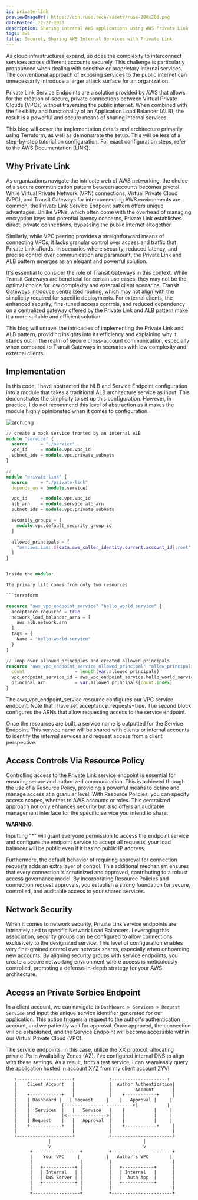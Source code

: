 ```yaml
---
id: private-link
previewImageUrl: https://cdn.ruse.tech/assets/ruse-200x200.png
datePosted: 12-27-2023
description: Sharing internal AWS applications using AWS Private Link
tags: aws
title: Securely Sharing AWS Internal Services with Private Link
---
```


As cloud infrastructures expand, so does the complexity to interconnect services across different accounts securely. This challenge is particularly pronounced when dealing with sensitive or proprietary internal services. The conventional approach of exposing services to the public internet can unnecessarily introduce a larger attack surface for an organization.

Private Link Service Endpoints are a solution provided by AWS that allows for the creation of secure, private connections between Virtual Private Clouds (VPCs) without traversing the public internet. When combined with the flexibility and functionality of an Application Load Balancer (ALB), the result is a powerful and secure means of sharing internal services.

This blog will cover the implementation details and architecture primarily using Terraform, as well as demonstrate the setup. This will be less of a step-by-step tutorial on configuration. For exact configuration steps, refer to the AWS Documentation [LINK].

## Why Private Link

As organizations navigate the intricate web of AWS networking, the choice of a secure communication pattern between accounts becomes pivotal. While Virtual Private Network (VPN) connections, Virtual Private Cloud (VPC), and Transit Gateways for interconnecting AWS environments are common, the Private Link Service Endpoint pattern offers unique advantages. Unlike VPNs, which often come with the overhead of managing encryption keys and potential latency concerns, Private Link establishes direct, private connections, bypassing the public internet altogether.

Similarly, while VPC peering provides a straightforward means of connecting VPCs, it lacks granular control over access and traffic that Private Link affords. In scenarios where security, reduced latency, and precise control over communication are paramount, the Private Link and ALB pattern emerges as an elegant and powerful solution.

It's essential to consider the role of Transit Gateways in this context. While Transit Gateways are beneficial for certain use cases, they may not be the optimal choice for low complexity and external client scenarios. Transit Gateways introduce centralized routing, which may not align with the simplicity required for specific deployments. For external clients, the enhanced security, fine-tuned access controls, and reduced dependency on a centralized gateway offered by the Private Link and ALB pattern make it a more suitable and efficient solution.

This blog will unravel the intricacies of implementing the Private Link and ALB pattern, providing insights into its efficiency and explaining why it stands out in the realm of secure cross-account communication, especially when compared to Transit Gateways in scenarios with low complexity and external clients.

## Implementation

In this code, I have abstracted the NLB and Service Endpoint configuration into a module that takes a traditional ALB architecture service as input. This demonstrates the simplicity to set up this configuration. However, in practice, I do not recommend this level of abstraction as it makes the module highly opinionated when it comes to configuration.

![arch.png](https://cdn.ruse.tech/imgs/private-link/arch.png)

````terraform
// create a mock service fronted by an internal ALB
module "service" {
  source     = "./service"
  vpc_id     = module.vpc.vpc_id
  subnet_ids = module.vpc.private_subnets
}

//
module "private-link" {
  source     = "./private-link"
  depends_on = [module.service]

  vpc_id     = module.vpc.vpc_id
  alb_arn    = module.service.alb_arn
  subnet_ids = module.vpc.private_subnets

  security_groups = [
    module.vpc.default_security_group_id
  ]

  allowed_principals = [
    "arn:aws:iam::${data.aws_caller_identity.current.account_id}:root"
  ]
}


Inside the module:

The primary lift comes from only two resources

```terraform

resource "aws_vpc_endpoint_service" "hello_world_service" {
  acceptance_required = true
  network_load_balancer_arns = [
    aws_alb.network.arn
  ]
  tags = {
    Name = "hello-world-service"
  }
}

// loop over allowed principles and created allowed principals
resource "aws_vpc_endpoint_service_allowed_principal" "allow_principals" {
  count                   = length(var.allowed_principals)
  vpc_endpoint_service_id = aws_vpc_endpoint_service.hello_world_service.id
  principal_arn           = var.allowed_principals[count.index]
}

````

The aws_vpc_endpoint_service resource configures our VPC service endpoint. Note that I have set acceptance_requests=true. The second block configures the ARNs that allow requesting access to the service endpoint.

Once the resources are built, a service name is outputted for the Service Endpoint. This service name will be shared with clients or internal accounts to identify the internal services and request access from a client perspective.

## Access Controls Via Resource Policy

Controlling access to the Private Link service endpoint is essential for ensuring secure and authorized communication. This is achieved through the use of a Resource Policy, providing a powerful means to define and manage access at a granular level. With Resource Policies, you can specify access scopes, whether to AWS accounts or roles. This centralized approach not only enhances security but also offers an auditable management interface for the specific service you intend to share.

**WARNING**:

Inputting "\*" will grant everyone permission to access the endpoint service and configure the endpoint service to accept all requests, your load balancer will be public even if it has no public IP address.

Furthermore, the default behavior of requiring approval for connection requests adds an extra layer of control. This additional mechanism ensures that every connection is scrutinized and approved, contributing to a robust access governance model. By incorporating Resource Policies and connection request approvals, you establish a strong foundation for secure, controlled, and auditable access to your shared services.

## Network Security

When it comes to network security, Private Link service endpoints are intricately tied to specific Network Load Balancers. Leveraging this association, security groups can be configured to allow connections exclusively to the designated service. This level of configuration enables very fine-grained control over network shares, especially when onboarding new accounts. By aligning security groups with service endpoints, you create a secure networking environment where access is meticulously controlled, promoting a defense-in-depth strategy for your AWS architecture.

## Access an Private Serbice Endpoint

In a client account, we can navigate to `Dashboard > Services > Request Service` and input the unique service identifier generated for our application. This action triggers a request to the author's authentication account, and we patiently wait for approval. Once approved, the connection will be established, and the Service Endpoint will become accessible within our Virtual Private Cloud (VPC).

The service endpoints, in this case, utilize the XX protocol, allocating private IPs in Availability Zones (AZ). I've configured internal DNS to align with these settings. As a result, from a test service, I can seamlessly query the application hosted in account XYZ from my client account ZYV!

```
   +---------------------+             +---------------------+
   |    Client Account   |             |  Author Authentication|
   |                     |             |         Account       |
   |    +------------+   |             |    +------------+     |
   |    | Dashboard |   | Request     |    |   Approval |     |
   |    |            |-------------------------->|           |
   |    |  Services  |   |   Service   |    |           |     |
   |    |            |<--------------->|    |           |     |
   |    | Request    |   |   Approval  |    |           |     |
   |    +------------+   |             |    +------------+     |
   |                     |             |                       |
   +---------------------+             +-----------------------+
                |                                   |
                v                                   v
         +------------------+          +-----------------------+
         |    Your VPC     |          |   Author's VPC        |
         |                  |          |                       |
         |   +------------+ |          |   +------------+      |
         |   | Internal   | |          |   | Internal   |      |
         |   | DNS Server | |          |   |  Auth App  |      |
         |   +------------+ |          |   +------------+      |
         |                  |          |                       |
         +------------------+          +-----------------------+

```
